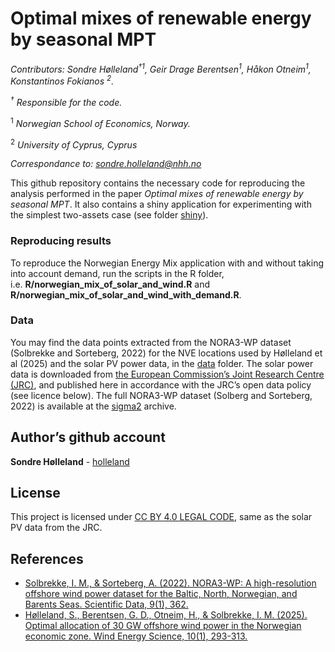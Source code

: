 Optimal mixes of renewable energy by seasonal MPT
================

*Contributors: Sondre Hølleland<sup>†1</sup>, Geir Drage
Berentsen<sup>1</sup>, Håkon Otneim<sup>1</sup>, Konstantinos Fokianos
<sup>2</sup>.*

*<sup>†</sup> Responsible for the code.*

<sup>1</sup> *Norwegian School of Economics, Norway.*

<sup>2</sup> *University of Cyprus, Cyprus*

*Correspondance to: <sondre.holleland@nhh.no>*

This github repository contains the necessary code for reproducing the
analysis performed in the paper *Optimal mixes of renewable energy by
seasonal MPT*. It also contains a shiny application for experimenting
with the simplest two-assets case (see folder
[shiny](https://github.com/holleland/SeasonalMPT/tree/main/shiny)).

### Reproducing results

To reproduce the Norwegian Energy Mix application with and without
taking into account demand, run the scripts in the R folder,
i.e. **R/norwegian_mix_of_solar_and_wind.R** and
**R/norwegian_mix_of_solar_and_wind_with_demand.R**.

### Data

You may find the data points extracted from the NORA3-WP dataset
(Solbrekke and Sorteberg, 2022) for the NVE locations used by Hølleland
et al (2025) and the solar PV power data, in the
[data](https://github.com/holleland/SeasonalMPT/tree/main/data) folder.
The solar power data is downloaded from [the European Commission’s Joint
Research Centre
(JRC)](https://joint-research-centre.ec.europa.eu/photovoltaic-geographical-information-system-pvgis/pvgis-tools/hourly-radiation_en),
and published here in accordance with the JRC’s open data policy (see
licence below). The full NORA3-WP dataset (Solberg and Sorteberg, 2022)
is available at the
[sigma2](https://archive.sigma2.no/pages/public/datasetDetail.jsf?id=10.11582/2021.00068)
archive.

## Author’s github account

**Sondre Hølleland** - [holleland](https://github.com/holleland)

## License

This project is licensed under [CC BY 4.0 LEGAL
CODE](https://creativecommons.org/licenses/by/4.0/legalcode), same as
the solar PV data from the JRC.

## References

- [Solbrekke, I. M., & Sorteberg, A. (2022). NORA3-WP: A high-resolution
  offshore wind power dataset for the Baltic, North, Norwegian, and
  Barents Seas. Scientific Data, 9(1),
  362.](https://www.nature.com/articles/s41597-022-01451-x)
- [Hølleland, S., Berentsen, G. D., Otneim, H., & Solbrekke, I. M.
  (2025). Optimal allocation of 30 GW offshore wind power in the
  Norwegian economic zone. Wind Energy Science, 10(1),
  293-313.](https://doi.org/10.5194/wes-10-293-2025)
